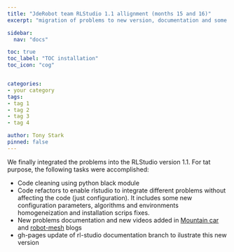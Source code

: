 ```yaml
---
title: "JdeRobot team RLStudio 1.1 allignment (months 15 and 16)"
excerpt: "migration of problems to new version, documentation and some refactors applied"

sidebar:
  nav: "docs"

toc: true
toc_label: "TOC installation"
toc_icon: "cog"


categories:
- your category
tags:
- tag 1
- tag 2
- tag 3
- tag 4

author: Tony Stark
pinned: false
---
```


We finally integrated the problems into the RLStudio version 1.1.
For tat purpose, the following tasks were accomplished:
- Code cleaning using python black module
- Code refactors to enable rlstudio to integrate different problems without affecting the code (just configuration). It includes some new configuration parameters, algorithms and environments homogeneization and installation scrips fixes.
- New problems documentation and new videos added in [Mountain car](https://roboticslaburjc.github.io/2020-phd-ruben-lucas/projects/2022-01-07-RLStudio_mountain_car/) and  [robot-mesh](https://roboticslaburjc.github.io/2020-phd-ruben-lucas/projects/2021-07-26-RLStudio_robotmesh/) blogs
- gh-pages update of rl-studio documentation branch to ilustrate this new version 
